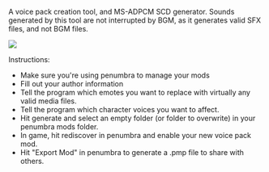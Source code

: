 A voice pack creation tool, and MS-ADPCM SCD generator.
Sounds generated by this tool are not interrupted by BGM, as it generates valid SFX files, and not BGM files.

![](https://i.gyazo.com/0fc192e7d9dbabd15b30b08340da59ed.png)

Instructions:

- Make sure you're using penumbra to manage your mods
- Fill out your author information
- Tell the program which emotes you want to replace with virtually any valid media files.
- Tell the program which character voices you want to affect.
- Hit generate and select an empty folder (or folder to overwrite) in your penumbra mods folder.
- In game, hit rediscover in penumbra and enable your new voice pack mod.
- Hit "Export Mod" in penumbra to generate a .pmp file to share with others. 
